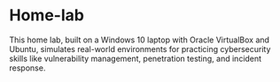 # Home-lab
This home lab, built on a Windows 10 laptop with Oracle VirtualBox and Ubuntu, simulates real-world environments for practicing cybersecurity skills like vulnerability management, penetration testing, and incident response.
